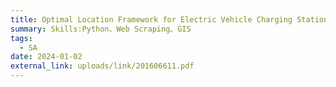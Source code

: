```yaml
---
title: Optimal Location Framework for Electric Vehicle Charging Stations
summary: Skills:Python、Web Scraping、GIS
tags:
  - SA
date: 2024-01-02
external_link: uploads/link/201606611.pdf
---
```


